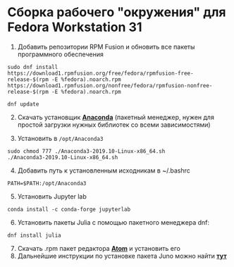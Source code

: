# Сборка рабочего "окружения" для Fedora Workstation 31

1. Добавить репозитории RPM Fusion и обновить все пакеты программного обеспечения

```
sudo dnf install https://download1.rpmfusion.org/free/fedora/rpmfusion-free-release-$(rpm -E %fedora).noarch.rpm https://download1.rpmfusion.org/nonfree/fedora/rpmfusion-nonfree-release-$(rpm -E %fedora).noarch.rpm

dnf update

```

2. Скачать установщик **[Anaconda](https://www.anaconda.com/distribution/#download-section)** (пакетный менеджер, нужен для простой загрузки нужных библиотек со всеми зависимостями)

3. Установить в `/opt/Anaconda3`

```
sudo chmod 777 ./Anaconda3-2019.10-Linux-x86_64.sh
./Anaconda3-2019.10-Linux-x86_64.sh
```

4. Добавить путь к установленным исходникам в ~/.bashrc

```
PATH=$PATH:/opt/Anaconda3
```

5. Установить Jupyter lab

```
conda install -c conda-forge jupyterlab
```

6. Установить пакеты Julia с помощью пакетного менеджера dnf:

```
dnf install julia
```

7. Скачать .rpm пакет редактора **[Atom](https://atom.io/)** и установить его
8. Дальнейшие инструкции по установке пакета Juno можно найти **[тут](https://atom.io/)** 
